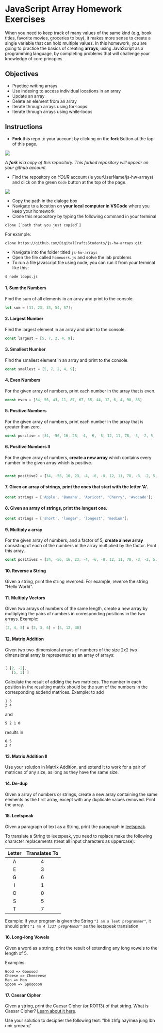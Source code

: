 # JavaScript Array Homework Exercises

When you need to keep track of many values of the same kind (e.g, book titles, favorite movies, groceries to buy), it makes more sense to create a single variable that can hold multiple values.  In this homework, you are going to practice the basics of creating **arrays**, using JavaScript as a programming language, by completing problems that will challenge your knowledge of core princples. 

## Objectives 

- Practice writing arrays
- Use indexing to access individual locations in an array
- Update an array
- Delete an element from an array
- Iterate through arrays using for-loops
- Iterate through arrays using while-loops


## Instructions 

- **Fork** this repo to your account by clicking on the **fork** Button at the top of this page. 

![](https://upload.wikimedia.org/wikipedia/commons/3/38/GitHub_Fork_Button.png)

*A **fork** is a copy of this repository. This forked repository will appear on your github account.*

- Find the repository on *YOUR* account (ie yourUserName/js-hw-arrays) and click on the green `Code` button at the top of the page.

![](./images/githubCodeButton.png)

- Copy the path in the dialoge box
- Navigate to a location on **your local computer in VSCode** where you keep your homework 
- Clone this repsository by typing the following command in your terminal

```
clone [`path that you just copied`]
```

For example: 

```bash 
clone https://github.com/DigitalCraftsStudents/js-hw-arrays.git
```

- Navigate into the folder titled `js-hw-arrays`
- Open the file called `homework.js` and solve the lab problems 
- To run a file javascript file using node, you can run it from your terminal like this:

```bash
$ node loops.js
```

#### 1. Sum the Numbers
Find the sum of all elements in an array and print to the console.

```js
let sum = [11, 23, 34, 54, 57];

```

#### 2. Largest Number
Find the largest element in an array and print to the console. 

```js 
const largest = [5, 7, 2, 4, 9];
```
#### 3. Smallest Number
Find the smallest element in an array and print to the console.
```js 
const smallest = [5, 7, 2, 4, 9];
```

#### 4. Even Numbers
For the given array of numbers, print each number in the array that is even.

```js 
const even = [34, 56, 43, 11, 87, 67, 55, 44, 12, 6, 4, 98, 83]
```

#### 5. Positive Numbers
For the given array of numbers,  print each number in the array that is greater than zero.

```js 
const positive = [34, -56, 16, 23, -4, -6, -8, 12, 11, 78, -3, -2, 5, -44 ]
```

#### 6. Positive Numbers II
For the given array of numbers, **create a new array** which contains every number in the given array which is positive.

```js 

const positive2 = [34, -56, 16, 23, -4, -6, -8, 12, 11, 78, -3, -2, 5, -44 ]
```

#### 7. Given an array of strings, print the ones that start with the letter 'A'. 

```js 
const strings = ['Apple', 'Banana', 'Apricot', 'Cherry', 'Avocado'];
```
#### 8. Given an array of strings, print the longest one.

```js 
const strings = ['short', 'longer', 'longest', 'medium'];
```


#### 9. Multiply a array
For the given array of numbers, and a factor of 5, **create a new array** consisting of each of the numbers in the array multiplied by the factor. Print this array.

```js 
const positive2 = [34, -56, 16, 23, -4, -6, -8, 12, 11, 78, -3, -2, 5, -44 ]
```

#### 10. Reverse a String
Given a string, print the string reversed. For example, reverse the string "Hello World".

#### 11. Multiply Vectors
Given two arrays of numbers of the same length, create a new array by multiplying the pairs of numbers in corresponding positions in the two arrays. Example:

```js 
[2, 4, 5] x [2, 3, 6] = [4, 12, 30]
```

#### 12. Matrix Addition
Given two two-dimensional arrays of numbers of the size 2x2 two dimensional array is represented as an array of arrays:

```js 

[ [2, -2],
   [5, 3] ]
```

Calculate the result of adding the two matrices. The number in each position in the resulting matrix should be the sum of the numbers in the corresponding addend matrices. Example: to add

```text
1 3
2 4
```

and

```text
5 2 1 0 
```

results in

```text
6 5
3 4
```

#### 13. Matrix Addition II
Use your solution in Matrix Addition, and extend it to work for a pair of matrices of any size, as long as they have the same size.

#### 14. De-dup
Given a array of numbers or strings, create a new array containing the same elements as the first array, except with any duplicate values removed. Print the array.


#### 15. Leetspeak

Given a paragraph of text as a String, print the paragraph in [leetspeak](https://en.wikipedia.org/wiki/Leet). 

To translate a String to leetspeak, you need to replace make the following character replacements (treat all input characters as uppercase):

| Letter | Translates To |
|:------:|:-------------:|
| A      | 4             |
| E      | 3             |
| G      | 6             |
| I      | 1             |
| O      | 0             |
| S      | 5             |
| T      | 7             |

Example: If your program is given the String `"I am a leet programmer"`, it should print `"1 4m 4 l337 pr0gr4mm3r"` as the leetspeak translation

#### 16. Long-long Vowels

Given a word as a string, print the result of extending any long vowels to the length of 5. 

Examples:

```
Good => Goooood 
Cheese => Cheeeeese 
Man => Man 
Spoon => Spooooon 
```

#### 17. Caesar Cipher

Given a string, print the Caesar Cipher (or ROT13) of that string. What is Caesar Cipher? [Learn about it here](http://practicalcryptography.com/ciphers/caesar-cipher/).

Use your solution to decipher the following text: "lbh zhfg hayrnea jung lbh unir yrnearq"